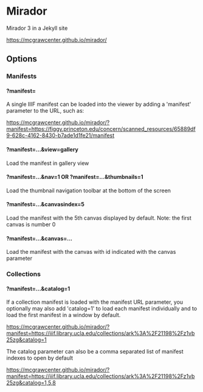 # Mirador
Mirador 3 in a Jekyll site

https://mcgrawcenter.github.io/mirador/

## Options
### Manifests

#### ?manifest=

A single IIIF manifest can be loaded into the viewer by adding a 'manifest' parameter to the URL, such as:

https://mcgrawcenter.github.io/mirador/?manifest=https://figgy.princeton.edu/concern/scanned_resources/65889df9-628c-4162-8430-b7ade1d1fe21/manifest

#### ?manifest=...&view=gallery
Load the manifest in gallery view

#### ?manifest=...&nav=1 OR ?manifest=...&thumbnails=1 
Load the thumbnail navigation toolbar at the bottom of the screen

#### ?manifest=...&canvasindex=5
Load the manifest with the 5th canvas displayed by default. Note: the first canvas is number 0

#### ?manifest=...&canvas=...
Load the manifest with the canvas with id indicated with the canvas parameter

### Collections

#### ?manifest=...&catalog=1
If a collection manifest is loaded with the manifest URL parameter, you optionally may also add 'catalog=1' to load each manifest individually and to load the first manifest in a window by default.

https://mcgrawcenter.github.io/mirador/?manifest=https://iiif.library.ucla.edu/collections/ark%3A%2F21198%2Fz1vb25zg&catalog=1

The catalog parameter can also be a comma separated list of manifest indexes to open by default

https://mcgrawcenter.github.io/mirador/?manifest=https://iiif.library.ucla.edu/collections/ark%3A%2F21198%2Fz1vb25zg&catalog=1,5,8
